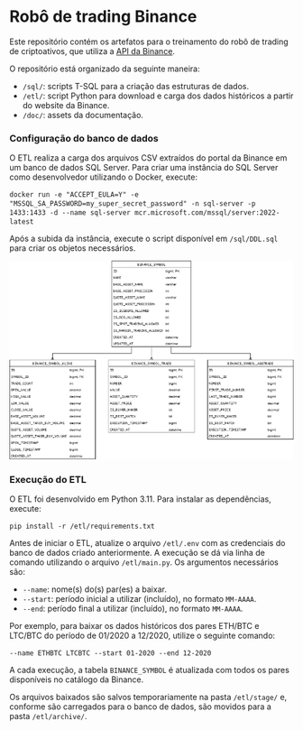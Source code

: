 # Robô de trading Binance

Este repositório contém os artefatos para o treinamento do robô de trading de criptoativos, que utiliza a [API da Binance](https://developers.binance.com/docs/binance-spot-api-docs).

O repositório está organizado da seguinte maneira:

* `/sql/`: scripts T-SQL para a criação das estruturas de dados.
* `/etl/`: script Python para download e carga dos dados históricos a partir do website da Binance.
* `/doc/`: assets da documentação.

### Configuração do banco de dados

O ETL realiza a carga dos arquivos CSV extraídos do portal da Binance em um banco de dados SQL Server. Para criar uma instância do SQL Server como desenvolvedor utilizando o Docker, execute:

```
docker run -e "ACCEPT_EULA=Y" -e "MSSQL_SA_PASSWORD=my_super_secret_password" -n sql-server -p 1433:1433 -d --name sql-server mcr.microsoft.com/mssql/server:2022-latest
```

Após a subida da instância, execute o script disponível em `/sql/DDL.sql` para criar os objetos necessários.

![data_structure](/doc/data_structure.png)

### Execução do ETL

O ETL foi desenvolvido em Python 3.11. Para instalar as dependências, execute:

```
pip install -r /etl/requirements.txt
```

Antes de iniciar o ETL, atualize o arquivo `/etl/.env` com as credenciais do banco de dados criado anteriormente. A execução se dá via linha de comando utilizando o arquivo `/etl/main.py`. Os argumentos necessários são:

* `--name`: nome(s) do(s) par(es) a baixar.
* `--start`: período inicial a utilizar (incluído), no formato `MM-AAAA`.
* `--end`: período final a utilizar (incluído), no formato `MM-AAAA`.

Por exemplo, para baixar os dados históricos dos pares ETH/BTC e LTC/BTC do período de 01/2020 a 12/2020, utilize o seguinte comando:

```
--name ETHBTC LTCBTC --start 01-2020 --end 12-2020
```

A cada execução, a tabela `BINANCE_SYMBOL` é atualizada com todos os pares disponíveis no catálogo da Binance.

Os arquivos baixados são salvos temporariamente na pasta `/etl/stage/` e, conforme são carregados para o banco de dados, são movidos para a pasta `/etl/archive/`.
